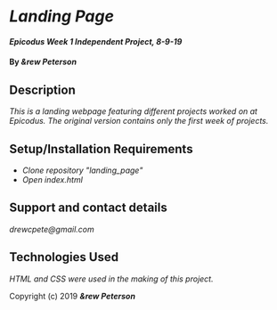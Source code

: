 # _Landing Page_

#### _Epicodus Week 1 Independent Project, 8-9-19_

#### By _&rew Peterson_

## Description

_This is a landing webpage featuring different projects worked on at Epicodus.  The original version contains only the first week of projects._

## Setup/Installation Requirements

* _Clone repository "landing_page"_
* _Open index.html_


## Support and contact details

_drewcpete@gmail.com_

## Technologies Used

_HTML and CSS were used in the making of this project._


Copyright (c) 2019 **_&rew Peterson_**
